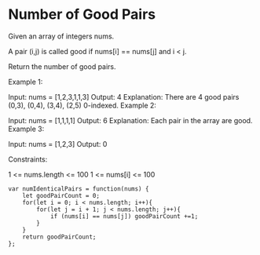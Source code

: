 # Number of Good Pairs

Given an array of integers nums.

A pair (i,j) is called good if nums[i] == nums[j] and i < j.

Return the number of good pairs.



Example 1:

Input: nums = [1,2,3,1,1,3]
Output: 4
Explanation: There are 4 good pairs (0,3), (0,4), (3,4), (2,5) 0-indexed.
Example 2:

Input: nums = [1,1,1,1]
Output: 6
Explanation: Each pair in the array are good.
Example 3:

Input: nums = [1,2,3]
Output: 0


Constraints:

1 <= nums.length <= 100
1 <= nums[i] <= 100

```
var numIdenticalPairs = function(nums) {
    let goodPairCount = 0;
    for(let i = 0; i < nums.length; i++){
        for(let j = i + 1; j < nums.length; j++){
            if (nums[i] == nums[j]) goodPairCount +=1;
        }
    }
    return goodPairCount;
};
```
